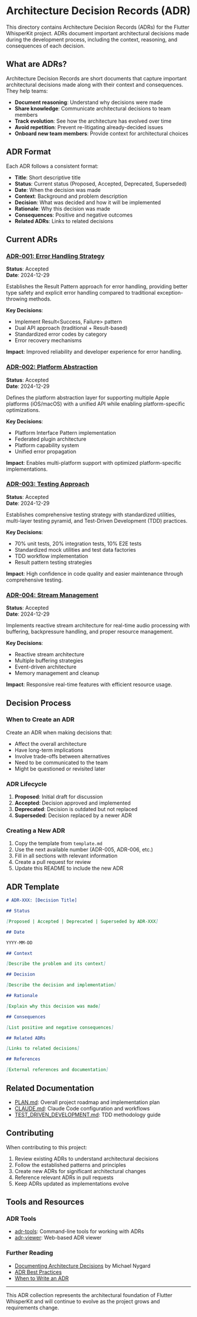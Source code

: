 # Architecture Decision Records (ADR)

This directory contains Architecture Decision Records (ADRs) for the Flutter WhisperKit project. ADRs document important architectural decisions made during the development process, including the context, reasoning, and consequences of each decision.

## What are ADRs?

Architecture Decision Records are short documents that capture important architectural decisions made along with their context and consequences. They help teams:

- **Document reasoning**: Understand why decisions were made
- **Share knowledge**: Communicate architectural decisions to team members
- **Track evolution**: See how the architecture has evolved over time
- **Avoid repetition**: Prevent re-litigating already-decided issues
- **Onboard new team members**: Provide context for architectural choices

## ADR Format

Each ADR follows a consistent format:

- **Title**: Short descriptive title
- **Status**: Current status (Proposed, Accepted, Deprecated, Superseded)
- **Date**: When the decision was made
- **Context**: Background and problem description
- **Decision**: What was decided and how it will be implemented
- **Rationale**: Why this decision was made
- **Consequences**: Positive and negative outcomes
- **Related ADRs**: Links to related decisions

## Current ADRs

### [ADR-001: Error Handling Strategy](001-error-handling-strategy.md)

**Status**: Accepted  
**Date**: 2024-12-29

Establishes the Result Pattern approach for error handling, providing better type safety and explicit error handling compared to traditional exception-throwing methods.

**Key Decisions**:

- Implement Result&lt;Success, Failure&gt; pattern
- Dual API approach (traditional + Result-based)
- Standardized error codes by category
- Error recovery mechanisms

**Impact**: Improved reliability and developer experience for error handling.

### [ADR-002: Platform Abstraction](002-platform-abstraction.md)

**Status**: Accepted  
**Date**: 2024-12-29

Defines the platform abstraction layer for supporting multiple Apple platforms (iOS/macOS) with a unified API while enabling platform-specific optimizations.

**Key Decisions**:

- Platform Interface Pattern implementation
- Federated plugin architecture
- Platform capability system
- Unified error propagation

**Impact**: Enables multi-platform support with optimized platform-specific implementations.

### [ADR-003: Testing Approach](003-testing-approach.md)

**Status**: Accepted  
**Date**: 2024-12-29

Establishes comprehensive testing strategy with standardized utilities, multi-layer testing pyramid, and Test-Driven Development (TDD) practices.

**Key Decisions**:

- 70% unit tests, 20% integration tests, 10% E2E tests
- Standardized mock utilities and test data factories
- TDD workflow implementation
- Result pattern testing strategies

**Impact**: High confidence in code quality and easier maintenance through comprehensive testing.

### [ADR-004: Stream Management](004-stream-management.md)

**Status**: Accepted  
**Date**: 2024-12-29

Implements reactive stream architecture for real-time audio processing with buffering, backpressure handling, and proper resource management.

**Key Decisions**:

- Reactive stream architecture
- Multiple buffering strategies
- Event-driven architecture
- Memory management and cleanup

**Impact**: Responsive real-time features with efficient resource usage.

## Decision Process

### When to Create an ADR

Create an ADR when making decisions that:

- Affect the overall architecture
- Have long-term implications
- Involve trade-offs between alternatives
- Need to be communicated to the team
- Might be questioned or revisited later

### ADR Lifecycle

1. **Proposed**: Initial draft for discussion
2. **Accepted**: Decision approved and implemented
3. **Deprecated**: Decision is outdated but not replaced
4. **Superseded**: Decision replaced by a newer ADR

### Creating a New ADR

1. Copy the template from `template.md`
2. Use the next available number (ADR-005, ADR-006, etc.)
3. Fill in all sections with relevant information
4. Create a pull request for review
5. Update this README to include the new ADR

## ADR Template

```markdown
# ADR-XXX: [Decision Title]

## Status

[Proposed | Accepted | Deprecated | Superseded by ADR-XXX]

## Date

YYYY-MM-DD

## Context

[Describe the problem and its context]

## Decision

[Describe the decision and implementation]

## Rationale

[Explain why this decision was made]

## Consequences

[List positive and negative consequences]

## Related ADRs

[Links to related decisions]

## References

[External references and documentation]
```

## Related Documentation

- [PLAN.md](../PLAN.md): Overall project roadmap and implementation plan
- [CLAUDE.md](../../CLAUDE.md): Claude Code configuration and workflows
- [TEST_DRIVEN_DEVELOPMENT.md](../TEST_DRIVEN_DEVELOPMENT.md): TDD methodology guide

## Contributing

When contributing to this project:

1. Review existing ADRs to understand architectural decisions
2. Follow the established patterns and principles
3. Create new ADRs for significant architectural changes
4. Reference relevant ADRs in pull requests
5. Keep ADRs updated as implementations evolve

## Tools and Resources

### ADR Tools

- [adr-tools](https://github.com/npryce/adr-tools): Command-line tools for working with ADRs
- [adr-viewer](https://github.com/mrwilson/adr-viewer): Web-based ADR viewer

### Further Reading

- [Documenting Architecture Decisions](https://cognitect.com/blog/2011/11/15/documenting-architecture-decisions) by Michael Nygard
- [ADR Best Practices](https://github.com/joelparkerhenderson/architecture-decision-record)
- [When to Write an ADR](https://engineering.atspotify.com/2020/04/14/when-should-i-write-an-architecture-decision-record/)

---

This ADR collection represents the architectural foundation of Flutter WhisperKit and will continue to evolve as the project grows and requirements change.
